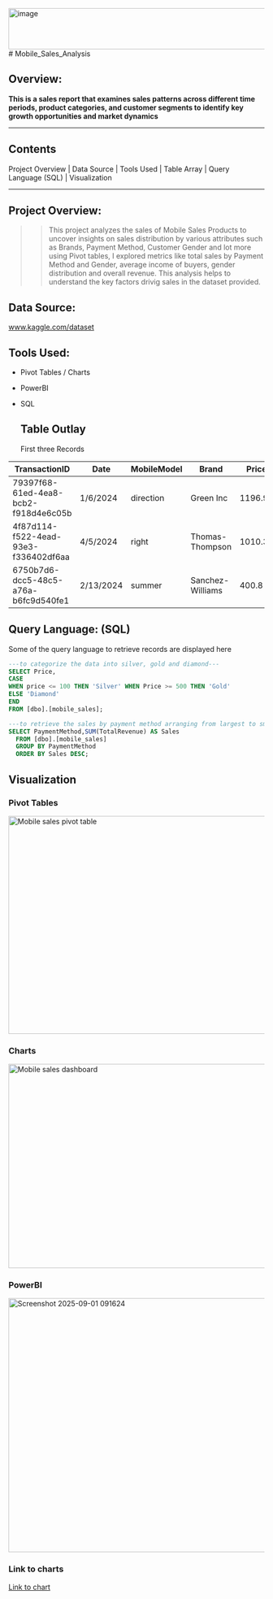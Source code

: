<img width="32766" height="81" alt="image" src="https://github.com/user-attachments/assets/e0a64053-5f5e-42eb-8470-d625c5314156" /># Mobile_Sales_Analysis

## Overview:

**This is a sales report that examines sales patterns across different time periods, product categories, and customer segments to identify key growth opportunities and market dynamics**

---

## Contents
Project Overview | Data Source | Tools Used | Table Array | Query Language (SQL) | Visualization

---
## Project Overview:
> >This project analyzes the sales of Mobile Sales Products to uncover insights on sales distribution by various attributes such as Brands, Payment Method, Customer Gender and lot more using Pivot tables, I explored metrics like total sales by Payment Method and Gender, average income of buyers, gender distribution and overall revenue. This analysis helps to understand the key factors drivig sales in the dataset provided. 

## Data Source:
www.kaggle.com/dataset

## Tools Used:
+ Pivot Tables / Charts
+ PowerBI
+ SQL

  ## Table Outlay
  First three Records

 |TransactionID|	Date |MobileModel |Brand	|Price	|UnitsSold|	TotalRevenue	|CustomerAge|	CustomerGender|	Location |PaymentMethod|
 |-----|-----|-----|-----|-----|-----|-----|-----|-----|-----|-----|
|79397f68-61ed-4ea8-bcb2-f918d4e6c05b|	1/6/2024	|direction	|Green Inc	|1196.95	|85	|28002.8	|32	|Female	|Port Erik	|Online|
|4f87d114-f522-4ead-93e3-f336402df6aa|	4/5/2024	|right	|Thomas-Thompson	|1010.34	|64	|2378.82	|55	|Female	|East Linda	|Credit Card|
|6750b7d6-dcc5-48c5-a76a-b6fc9d540fe1|	2/13/2024	|summer	| Sanchez-Williams	|400.8	|95	|31322.56	|57	|Male| East Angelicastad	|Online|

## Query Language: (SQL)
Some of the query language to retrieve records are displayed here

```SQL
---to categorize the data into silver, gold and diamond---
SELECT Price,
CASE
WHEN price <= 100 THEN 'Silver' WHEN Price >= 500 THEN 'Gold'
ELSE 'Diamond'
END
FROM [dbo].[mobile_sales];

```
```SQL
---to retrieve the sales by payment method arranging from largest to smallest amount---
SELECT PaymentMethod,SUM(TotalRevenue) AS Sales
  FROM [dbo].[mobile_sales]
  GROUP BY PaymentMethod
  ORDER BY Sales DESC;

```

## Visualization
### Pivot Tables

 <img width="889" height="429" alt="Mobile sales pivot table" src="https://github.com/user-attachments/assets/832f674d-c4c0-472a-92b7-e017107fb03a" />

 ### Charts
 
<img width="1021" height="402" alt="Mobile sales dashboard" src="https://github.com/user-attachments/assets/9e27e1a4-e5af-4081-b228-598f61121268" /> 

### PowerBI

<img width="896" height="500" alt="Screenshot 2025-09-01 091624" src="https://github.com/user-attachments/assets/52b67601-d6e5-4ce3-8d6d-4ec1ac3cbfbf" />

### Link to charts

[Link to chart](https://ibb.co/TDN4rRzV)
